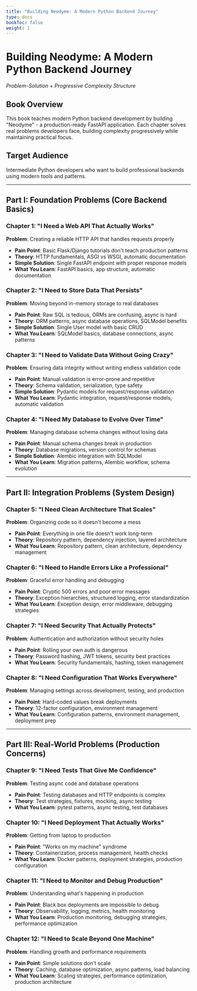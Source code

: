 ```yaml
---
title: "Building Neodyme: A Modern Python Backend Journey"
type: docs
bookToc: false
weight: 1
---
```


# Building Neodyme: A Modern Python Backend Journey

*Problem-Solution + Progressive Complexity Structure*

## Book Overview
This book teaches modern Python backend development by building "Neodyme" - a production-ready FastAPI application. Each chapter solves real problems developers face, building complexity progressively while maintaining practical focus.

## Target Audience
Intermediate Python developers who want to build professional backends using modern tools and patterns.

---

## **Part I: Foundation Problems (Core Backend Basics)**

### Chapter 1: "I Need a Web API That Actually Works"
**Problem**: Creating a reliable HTTP API that handles requests properly
- **Pain Point**: Basic Flask/Django tutorials don't teach production patterns
- **Theory**: HTTP fundamentals, ASGI vs WSGI, automatic documentation
- **Simple Solution**: Single FastAPI endpoint with proper response models
- **What You Learn**: FastAPI basics, app structure, automatic documentation

### Chapter 2: "I Need to Store Data That Persists"
**Problem**: Moving beyond in-memory storage to real databases
- **Pain Point**: Raw SQL is tedious, ORMs are confusing, async is hard
- **Theory**: ORM patterns, async database operations, SQLModel benefits
- **Simple Solution**: Single User model with basic CRUD
- **What You Learn**: SQLModel basics, database connections, async patterns

### Chapter 3: "I Need to Validate Data Without Going Crazy"
**Problem**: Ensuring data integrity without writing endless validation code
- **Pain Point**: Manual validation is error-prone and repetitive
- **Theory**: Schema validation, serialization, type safety
- **Simple Solution**: Pydantic models for request/response validation
- **What You Learn**: Pydantic integration, request/response models, automatic validation

### Chapter 4: "I Need My Database to Evolve Over Time"
**Problem**: Managing database schema changes without losing data
- **Pain Point**: Manual schema changes break in production
- **Theory**: Database migrations, version control for schemas
- **Simple Solution**: Alembic integration with SQLModel
- **What You Learn**: Migration patterns, Alembic workflow, schema evolution

---

## **Part II: Integration Problems (System Design)**

### Chapter 5: "I Need Clean Architecture That Scales"
**Problem**: Organizing code so it doesn't become a mess
- **Pain Point**: Everything in one file doesn't work long-term
- **Theory**: Repository pattern, dependency injection, layered architecture
- **What You Learn**: Repository pattern, clean architecture, dependency management

### Chapter 6: "I Need to Handle Errors Like a Professional"
**Problem**: Graceful error handling and debugging
- **Pain Point**: Cryptic 500 errors and poor error messages
- **Theory**: Exception hierarchies, structured logging, error standardization
- **What You Learn**: Exception design, error middleware, debugging strategies

### Chapter 7: "I Need Security That Actually Protects"
**Problem**: Authentication and authorization without security holes
- **Pain Point**: Rolling your own auth is dangerous
- **Theory**: Password hashing, JWT tokens, security best practices
- **What You Learn**: Security fundamentals, hashing, token management

### Chapter 8: "I Need Configuration That Works Everywhere"
**Problem**: Managing settings across development, testing, and production
- **Pain Point**: Hard-coded values break deployments
- **Theory**: 12-factor configuration, environment management
- **What You Learn**: Configuration patterns, environment management, deployment prep

---

## **Part III: Real-World Problems (Production Concerns)**

### Chapter 9: "I Need Tests That Give Me Confidence"
**Problem**: Testing async code and database operations
- **Pain Point**: Testing databases and HTTP endpoints is complex
- **Theory**: Test strategies, fixtures, mocking, async testing
- **What You Learn**: pytest patterns, async testing, test databases

### Chapter 10: "I Need Deployment That Actually Works"
**Problem**: Getting from laptop to production
- **Pain Point**: "Works on my machine" syndrome
- **Theory**: Containerization, process management, health checks
- **What You Learn**: Docker patterns, deployment strategies, production configuration

### Chapter 11: "I Need to Monitor and Debug Production"
**Problem**: Understanding what's happening in production
- **Pain Point**: Black box deployments are impossible to debug
- **Theory**: Observability, logging, metrics, health monitoring
- **What You Learn**: Production monitoring, debugging strategies, performance optimization

### Chapter 12: "I Need to Scale Beyond One Machine"
**Problem**: Handling growth and performance requirements
- **Pain Point**: Simple solutions don't scale
- **Theory**: Caching, database optimization, async patterns, load balancing
- **What You Learn**: Scaling strategies, performance optimization, production architecture